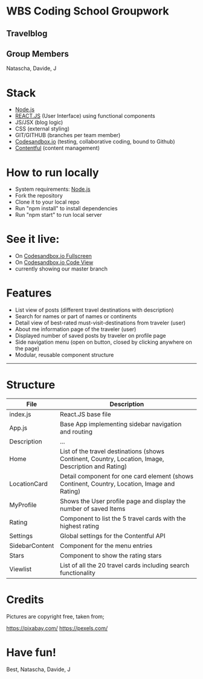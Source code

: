# WBS Coding School Groupwork
## Travelblog

## Group Members
Natascha, Davide, J

# Stack
* [Node.js](https://nodejs.org/)
* [REACT.JS](https://reactjs.org/) (User Interface) using functional components 
* JS/JSX (blog logic)
* CSS (external styling)
* GIT/GITHUB (branches per team member)
* [Codesandbox.io](https://codesandbox.io) (testing, collaborative coding, bound to Github)
* [Contentful](https://www.contentful.com/) (content management)

# How to run locally
* System requirements: [Node.js](https://nodejs.org/)
* Fork the repository
* Clone it to your local repo
* Run "npm install" to install dependencies
* Run "npm start" to run local server

# See it live:
* On [Codesandbox.io Fullscreen](https://rp7od.csb.app/Images)
* On [Codesandbox.io Code View](https://codesandbox.io/s/inspiring-rubin-rp7od)
* currently showing our master branch

# Features
* List view of posts (different travel destinations with description)
* Search for names or part of names or continents
* Detail view of best-rated must-visit-destinations from traveler (user)
* About me information page of the traveler (user)
* Displayed number of saved posts by traveler on profile page
* Side navigation menu (open on button, closed by clicking anywhere on the page)
* Modular, reusable component structure
________________________________________________
# Structure

<!-- <img src="./src/assets/structure-v2.png" width="800"> -->

File  | Description
------------- | -------------
index.js      | React.JS base file
App.js  | Base App implementing sidebar navigation and routing
Description  | ...
Home  | List of the travel destinations (shows Continent, Country, Location, Image, Description and Rating)
LocationCard  | Detail component for one card element (shows Continent, Country, Location, Image and Rating)
MyProfile  | Shows the User profile page and display the number of saved Items
Rating  | Component to list the 5 travel cards with the highest rating
Settings  | Global settings for the Contentful API
SidebarContent | Component for the menu entries
Stars  | Component to show the rating stars
Viewlist  | List of all the 20 travel cards including search functionality

# Credits

Pictures are copyright free, taken from;

https://pixabay.com/
https://pexels.com/

# Have fun!

Best,
Natascha, Davide, J

